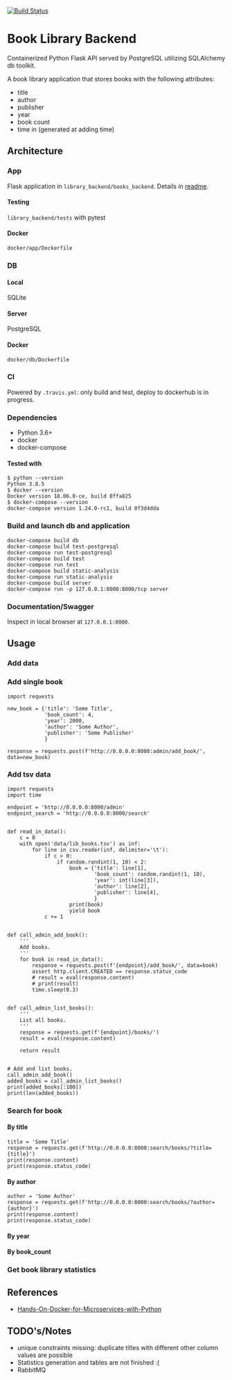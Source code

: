 [![Build Status](https://travis-ci.com/lilasaba/library_backend.svg?branch=master)](https://travis-ci.com/lilasaba/library_backend)

# Book Library Backend

Containerized Python Flask API served by PostgreSQL utilizing SQLAlchemy db toolkit.

A book library application that stores books with the following attributes:

+ title
+ author
+ publisher
+ year
+ book count
+ time in (generated at adding time)

## Architecture

### App

Flask application in `library_backend/books_backend`.
Details in [readme](library_backend/README.md).

#### Testing

`library_backend/tests` with pytest

#### Docker

`docker/app/Dockerfile`

### DB

#### Local

SQLite

#### Server

PostgreSQL

#### Docker

`docker/db/Dockerfile`

### CI

Powered by `.travis.yml`: only build and test, deploy to dockerhub is in
progress.

### Dependencies

+ Python 3.6+
+ docker
+ docker-compose

#### Tested with

```
$ python --version
Python 3.8.5
$ docker --version
Docker version 18.06.0-ce, build 0ffa825
$ docker-compose --version
docker-compose version 1.24.0-rc1, build 0f3d4dda
```

### Build and launch db and application

```
docker-compose build db
docker-compose build test-postgresql
docker-compose run test-postgresql
docker-compose build test
docker-compose run test
docker-compose build static-analysis
docker-compose run static-analysis
docker-compose build server
docker-compose run -p 127.0.0.1:8000:8000/tcp server
```

### Documentation/Swagger

Inspect in local browser at `127.0.0.1:8000`.

## Usage

### Add data

### Add single book

```
import requests

new_book = {'title': 'Some Title',
            'book_count': 4,
            'year': 2000,
            'author': 'Some Author',
            'publisher': 'Some Publisher'
            }

response = requests.post(f'http://0.0.0.0:8000:admin/add_book/', data=new_book)
```

### Add tsv data

```
import requests
import time

endpoint = 'http://0.0.0.0:8000/admin'
endpoint_search = 'http://0.0.0.0:8000/search'


def read_in_data():
    c = 0
    with open('data/lib_books.tsv') as inf:
        for line in csv.reader(inf, delimiter='\t'):
            if c > 0:
                if random.randint(1, 10) < 2:
                    book = {'title': line[1],
                            'book_count': random.randint(1, 10),
                            'year': int(line[3]),
                            'author': line[2],
                            'publisher': line[4],
                            }
                    print(book)
                    yield book
            c += 1


def call_admin_add_book():
    '''
    Add books.
    '''
    for book in read_in_data():
        response = requests.post(f'{endpoint}/add_book/', data=book)
        assert http.client.CREATED == response.status_code
        # result = eval(response.content)
        # print(result)
        time.sleep(0.3)


def call_admin_list_books():
    '''
    List all books.
    '''
    response = requests.get(f'{endpoint}/books/')
    result = eval(response.content)

    return result


# Add and list books.
call_admin_add_book()
added_books = call_admin_list_books()
print(added_books[:100])
print(len(added_books))
```

### Search for book

#### By title

```
title = 'Some Title'
response = requests.get(f'http://0.0.0.0:8000:search/books/?title={title}')
print(response.content)
print(response.status_code)
```

#### By author

```
author = 'Some Author'
response = requests.get(f'http://0.0.0.0:8000:search/books/?author={author}')
print(response.content)
print(response.status_code)
```

#### By year
#### By book_count

### Get book library statistics

## References

+ [Hands-On-Docker-for-Microservices-with-Python](https://github.com/PacktPublishing/Hands-On-Docker-for-Microservices-with-Python)

## TODO's/Notes

* unique constraints missing: duplicate titles with different other column
  values are possible
* Statistics generation and tables are not finished :(
* RabbitMQ
